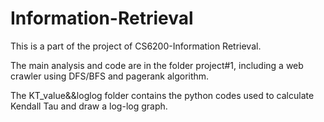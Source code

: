 # Information-Retrieval

This is a part of the project of CS6200-Information Retrieval.

The main analysis and code are in the folder project#1, including a web crawler using DFS/BFS and pagerank algorithm.

The KT_value&&loglog folder contains the python codes used to calculate Kendall Tau and draw a log-log graph.
